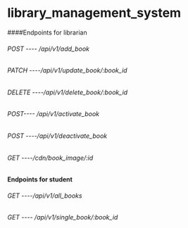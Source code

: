 #  library_management_system

####Endpoints for librarian 



###### POST  ---- /api/v1/add_book
###### 	PATCH ----/api/v1/update_book/:book_id
###### 	DELETE ----/api/v1/delete_book/:book_id
###### 	POST---- /api/v1/activate_book
###### 	POST ----/api/v1/deactivate_book
###### 	GET  ----/cdn/book_image/:id


#### Endpoints for student 
###### GET ----/api/v1/all_books
###### GET ---- /api/v1/single_book/:book_id

